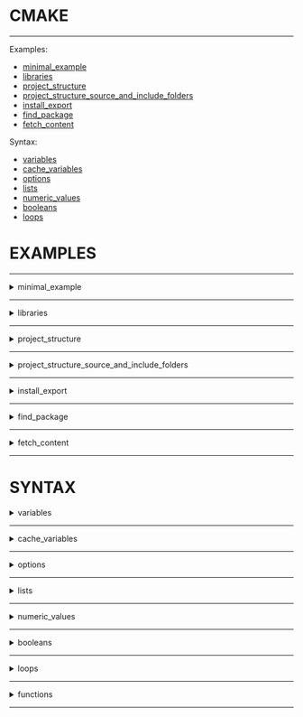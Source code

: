 # CMAKE

___

Examples:

* [minimal_example](#minimal_example)
* [libraries](#libraries)
* [project_structure](#project_structure)
* [project_structure_source_and_include_folders](#project_structure_source_and_include_folders)
* [install_export](#install_export)
* [find_package](#find_package)
* [fetch_content](#fetch_content)

Syntax:

* [variables](#variables)
* [cache_variables](#cache_variables)
* [options](#options)
* [lists](#lists)
* [numeric_values](#numeric_values)
* [booleans](#booleans)
* [loops](#loops)

# EXAMPLES

___

<details>
  <summary>minimal_example</summary>

<a name="minimal_example"></a>

### :one: :recycle: minimal_example

#### Part 1/3 Create CMake File "CMakeLists.txt"

``` cmake

cmake_minimum_required(VERSION 3.0)

# this is the whole project name, after name there are multiple options
project(myproject LANGUAGES CXX)

# include subproject in project "myproject" named "my_exe", where file "main.cpp" will be aďded
# header files are referenced automatically, but you need to include source files
add_executable(my_exe main.cpp math.cpp)

# print a message
message("Hello World from CMakeLists!")


```

#### Part 2/3 Create C++ Files "main.cpp math.hpp math.cpp"

main.cpp

``` cpp
#include <iostream>
#include "math.hpp"

int main(int argc, char **argv){
 std::cout << "Hi \n";
 std::cout << "Call sum function from header: " << sum(2,3) << "\n";
 return 0;
}

```

math.hpp

``` hpp
#pragma once
int sum(int a, int b);
```

math.cpp

``` cpp
#include "math.hpp"
int sum(int a, int b){
 return a+b;
}
```

#### Part 3/3 Run Bash Commands: Configure -> Generate -> Build -> Run

Be sure to be in the folder where the files are "CMakeLists.txt" and "main.cpp"

Create directory, before you start

```
mkdir build
cd build
```

Option 1 - Configure and Generate using default compiler
two dots means you are in build folder and CMakeLists.txt is in the previous one including source files
one dot means that CMakeLists.txt and source files are in build folder

```
cmake .. 
```

Option 2 - Configure and Generate using Visual Studio compiler

* <https://cmake.org/cmake/help/latest/manual/cmake-generators.7.html>
* <https://cmake.org/cmake/help/latest/generator/Visual%20Studio%2017%202022.html>
* Other compilers: mingw, ninja

```
cmake -G "Visual Studio 16 2019" ..
```

Build the generated project e.g. in dir C:\Test\build

```
cmake --build .
```

Run the executable C:\Test\build\Debug

```
Debug\my_exe
```

Remove folders and files, be one directory back, outside the folder

```
rmdir build /S /Q
```

</details>

___

<details>
  <summary>libraries</summary>

<a name="libraries"></a>

### :two: :recycle: libraries  

there are two steps - creating library and linking project to the library, if library keyowrd is omitted by default STATIC library is built:

``` cmake
add_library(LIBRARY_NAME STATIC/SHARED/OBJECT source1.cpp source2.cpp)
target_link_libraries(my_exe PUBLIC math_lib)
```

#### Part 1/3 Create CMake File "CMakeLists.txt"

``` cmake

cmake_minimum_required(VERSION 3.0)
project(myproject LANGUAGES CXX)

# only for windows
# https://stackoverflow.com/questions/40739061/error-lnk1104-cannot-open-file-debug-myprojectlib-lib/40743080#40743080
if (MSVC)
 message("Petras is talking to you: MSVC Compiler, this line is not needed if MinGW compiler is used")
 set(CMAKE_WINDOWS_EXPORT_ALL_SYMBOLS ON)
endif (MSVC)

# library name, library type STATIC / SHARED, and source files
add_library(math_lib math.cpp math.hpp)

# you do not need to specify math.cpp files anymore, since they are in math_lib
add_executable(my_exe main.cpp)
add_executable(my_exe_2 main_2.cpp)

# link executables to the library, with a PUBLIC / PRIVATE / INTERFACE keyword
# there can be more than one library e.g. target_link_libraries(my_exe PUBLIC math_lib other_library_1 other_library_2)
target_link_libraries(my_exe PUBLIC math_lib)
target_link_libraries(my_exe_2 PUBLIC math_lib)
```

#### Part 2/3 Create C++ Files "main.cpp main_2.cpp math.hpp math.cpp"

main.cpp

``` cpp
#include <iostream>
#include "math.hpp"

int main(int argc, char **argv){
 std::cout << "Hi \n";
 std::cout << "Call sum function from header: " << sum(2,3) << "\n";
 return 0;
}
```

main_2.cpp

``` cpp
#include <iostream>
#include "math.hpp"

int main(int argc, char **argv){
 std::cout << "main_2 \n";
 std::cout << "Call sum function from header: " << sum(1,1) << "\n";
 return 0;
}
```

math.hpp

``` cpp
#pragma once
int sum(int a, int b);
```

math.cpp

``` cpp
#include "math.hpp"
int sum(int a, int b){
 return a+b;
}
```

#### Part 3/3 Run Bash Commands: Configure -> Generate -> Build -> Run

Bash

```
mkdir build
cd build
cmake -DBUILD_SHARED_LIBS=ON -G "Visual Studio 16 2019" ..
cmake --build .
Debug\my_exe
Debug\my_exe_2 
```

</details>

___

<details>
  <summary>project_structure</summary>

<a name="project_structure"></a>

### :three: :recycle: project_structure

if you have several libraries in several folders use command "add_subdirectory"
in that case you will also need to create CMakeLists.txt in each folder

#### Part 1/3 CMakeLists.txt files

```cmake
cmake_minimum_required(VERSION 3.0)
project(sortdemo)

#In these subdirectories add_library methods are created
add_subdirectory(sort)
add_subdirectory(print)

add_executable(${PROJECT_NAME} main.cpp)

target_link_libraries(${PROJECT_NAME} PRIVATE my_sort_lib my_print_lib)
```

folder print

```cmake
project(print)
message("print library")
add_library(my_print_lib print.cpp)
```

folder sort

```cmake
project(sort)
message("sort library")
add_library(my_sort_lib sort.cpp)
```

#### Part 2/3 Run Bash Commands

bash

move files (move filename foldername)

```
move print.cpp print
move sort.cpp sort
```

show folder structure

```
tree
```

configure, build and run

```
cmake ..
cmake --build .
Debug\sortdemo
```

#### Part 3/3 main.cpp

main.cpp must include folder directory

```cpp
#include <iostream>
#include "sort/sort.hpp" //here is the subdirectory similar like in CGAL -> #include <CGAL/Intersections.h>
#include "print/print.hpp" //here is the subdirectory

int main(int argc, char **argv)
{
  std::vector<double> example = {4, 5.4, 9.1, 1, -2.2};
  std::cout << "Before:\n" ;
  myPrint(example);
  
  mySort(example);  
  
  std::cout << "\nAfter:\n";
  myPrint(example);
  return 0;
}
```

</details>

___

<details>
  <summary>project_structure_source_and_include_folders</summary>

<a name="project_structure_source_and_include_folders"></a>

### :four: :recycle: project_structure_source_and_include_folders

* hpp and cpp files are separated into include and src folders,
* only src folders and subfolders contain CMakeLists

* source files links header files with angular brackets <> instead of "" e.g. #include <print.hpp>
* tree /f

```
    CMakeLists.txt
    main.cpp
  
    build
    include
    ├───print
    │       print.hpp
    │
    └───sort
            sort.hpp
 
    src
    │   CMakeLists.txt
    │
    ├───print
    │       CMakeLists.txt
    │       print.cpp
    │
    └───sort
            CMakeLists.txt
            sort.cpp
```

#### Part 1/2 CMakeLists.txt file

main CMakeLists.txt

```cmake
cmake_minimum_required(VERSION 3.0)
project(sortdemo)

# In these subdirectories add_library methods are created
# Do not need to add "include" (add_subdirectory(include)) directory because include is linked in
# src/CMakeLists.txt and src/sort/CMakeLists.txt and src/print/CMakeLists.txt
# src/sort/CMakeLists.txt target_include_directories(my_sort_lib PUBLIC ${CMAKE_SOURCE_DIR}/include/sort)
add_subdirectory(src)

add_executable(${PROJECT_NAME} main.cpp)

target_link_libraries(${PROJECT_NAME} PRIVATE my_sort_lib my_print_lib)
```

src/CMakeLists.txt folder links sub-folder like this:

```cmake
add_subdirectory(sort)
add_subdirectory(print)
```

src/print/CMakeLists.txt and src/sort/CMakeLists.txt contains such a linking procedure:

```cmake
project(print)

add_library(my_print_lib print.cpp)

#special linking to header in include directory:
target_include_directories(my_print_lib PUBLIC ${CMAKE_SOURCE_DIR}/include/print)
```

#### Part 2/2 Run Bash Commands

bash

```
cmake ..
cmake --build
Debug\sortdemo
```

</details>

___

<details>
  <summary>install_export</summary>

<a name="install_export"></a>

### :five: :recycle: install_export

Install location:

* Windows `C:\Program Files\<ProjectName>` | Linux `/usr/local/`
* check this message ` ("CMAKE_INSTALL_PREFIX: ${CMAKE_INSTALL_PREFIX}") -> C:/Program Files (x86)/sortdemo ` <- wrong path
* you must run x64 installer `"cmake -G "Visual Studio 17 2022" -A x64 .. "` instead of `"cmake .."`
* you can change this directiory in bash -> `cmake -DCMAKE_INSTALL_PREFIX=" " ..` (But leave it to default)
* More info: <https://stackoverflow.com/questions/72552568/cmake-include-src-and-install-directories-on-different-os/72555951#72555951>
* Be sure you are running teminal or vscode with `Administrator rights`, else install will be forbidden

Install function:

* FILES: `install(FILES include/print/print.hpp DESTINATION ${CMAKE_INSTALL_PREFIX}/include/print)`
* FOLDERS : `install(DIRECTORY include/print TYPE INCLUDE)`

Tree in the installation directory:

```
C:\Program File\
    include
    ├───print
    │       print.hpp
    │
    └───sort
            sort.hpp
```

#### Part 1/4 CMakeLists.txt file

main CMakeLists.txt

```cmake
cmake_minimum_required(VERSION 3.0)

project(sortdemo)

#THIS MUST BE DIRECTLY AFTER PROJECT NAME E.G. project(sortdemo)
#bash: cmake  -DBUILD_SHARED_LIBS=ON -G "Visual Studio 17 2022" -A x64  ..  && cmake  --build . --config Release && cmake  --install . 
#bash: before release add this if needed --target ALL_BUILD
if (MSVC)
 message("Petras is talking to you: MSVC Compiler, this line is not needed if MinGW compiler is used")
 #Without this message no .dll file is created, place ir after the project name
 set(CMAKE_WINDOWS_EXPORT_ALL_SYMBOLS ON)

 #This one copies .dlls to project build directory
 set(CMAKE_RUNTIME_OUTPUT_DIRECTORY ${CMAKE_BINARY_DIR})
 message(CMAKE_RUNTIME_OUTPUT_DIRECTORY)

endif (MSVC)


#In these subdirectories add_library methods are created
#Do not need to add "include" directory because include is linked in 
#src/sort/CMakeLists.txt target_include_directories(my_sort_lib PUBLIC ${CMAKE_SOURCE_DIR}/include/sort)
add_subdirectory(src)


#add executable that links the libraries
add_executable(${PROJECT_NAME}  main.cpp)
target_link_libraries(${PROJECT_NAME} PRIVATE my_sort_lib my_print_lib)


message("CMAKE_INSTALL_PREFIX=${CMAKE_INSTALL_PREFIX}")

####################################################################################################################
#INSTALL
####################################################################################################################
#Copy individual files:
#install(FILES include/sort/sort.hpp DESTINATION ${CMAKE_INSTALL_PREFIX}/include/sort)
#install(FILES include/print/print.hpp DESTINATION ${CMAKE_INSTALL_PREFIX}/include/print)
#install individual files
#Better way to copy directory instead of individual files:
install(DIRECTORY include/sort TYPE INCLUDE)
install(DIRECTORY include/print TYPE INCLUDE)

#Files will be copied here:
message("PETRAS_CMAKE_INSTALL_PREFIX=${CMAKE_INSTALL_PREFIX}")

#install targets / libraries
#to use find_package(sortdemo) you need to add EXPORT
install(
    TARGETS my_sort_lib my_print_lib
    EXPORT export_sort_demo
    DESTINATION ${CMAKE_INSTALL_PREFIX}/lib/#${CMAKE_PROJECT_NAME}
)

#to generate export_sort_demo file, you have to call install again
#Destiniation should be indetical
#FILE keyword renames the file to specified one
install(
    EXPORT export_sort_demo
    FILE ${CMAKE_PROJECT_NAME}-config.cmake
    DESTINATION ${CMAKE_INSTALL_PREFIX}/lib/#${CMAKE_PROJECT_NAME}
)
```

#### Part 2/4 nested src/CMakeLists.txt

```cmake
add_subdirectory(sort)
add_subdirectory(print)
```

#### Part 3/4 nested one more time src/sort/CMakeLists.txt

```cmake
project(sort)
message("sort library")
add_library(my_sort_lib sort.cpp)

#target_include_directories(my_sort_lib PUBLIC ${CMAKE_SOURCE_DIR}/include/sort)
#$<..> Generator expresions:
#these are two different paths for building and installation
target_include_directories(my_sort_lib 
PUBLIC 
$<BUILD_INTERFACE:${CMAKE_SOURCE_DIR}/include/sort>
$<INSTALL_INTERFACE:/include/sort>
)

message("CMAKE_SOURCE_DIR=${CMAKE_SOURCE_DIR}")
```

#### Part 4/4 Run Bash Commands

bash by default this example build Debug mode therefore libraries must be installed with Release mode

"-G" - specifies the generator name
"-B" - specifies path to the build folder
"-H" - specifies path to the source folder

```cmake
cmake  -DBUILD_SHARED_LIBS=ON -G "Visual Studio 17 2022" -A x64  ..  && cmake  --build . --config Release && cmake  
```

</details>

___

<details>
  <summary>find_package</summary>

<a name="find_package"></a>

### :six: :recycle: find_package

#### Part 1/2 CMakeLists.txt file

main CMakeLists.txt

```cmake
cmake_minimum_required(VERSION 3.21)
project(use_sort)
#Incase CMake path is not found:
#set(CMAKE_PREFIX_PATH "${CMAKE_PREFICES_PATH};C:\Program Files\sortdemo") #confi mode
#set(CMAKE_MODULE_PATH "${CMAKE_MODULE_PATH};C:\Program Files\sortdemo") #confi mode


#sortdemo must be installed in C:\Program Files\sortdemo\here must be cmake files
find_package(sortdemo REQUIRED)
add_executable(example main.cpp)
target_link_libraries(example PRIVATE sortdemo::my_sort_lib sortdemo::my_print_lib)

```

#### Part 2/2 Run Bash Commands

bash

```
cd ../../ && cd install_export/build   
cmake  -DBUILD_SHARED_LIBS=ON -G "Visual Studio 17 2022" -A x64  ..  && cmake  --build . --config Release && cmake  --install . 
cd ../../ && cd find_package/build   
cmake  -DBUILD_SHARED_LIBS=ON -G "Visual Studio 17 2022" -A x64  ..  && cmake  --build . --config Release 
```

</details>

___

<details>
  <summary>fetch_content</summary>

<a name="fetch_content"></a>

### :seven: :recycle: fetch_content

Helps to install packages from github using the tag of release version and github link

#### Part 1/2 CMakeLists.txt file

main CMakeLists.txt

```cmake
################################################################################
#Project name and defaults
################################################################################
cmake_minimum_required(VERSION 3.21)
project(fetch_project_name)

if (MSVC)
 message("Petras is talking to you: MSVC Compiler, this line is not needed if MinGW compiler is used")
 #Without this message no .dll file is created, place ir after the project name
 set(CMAKE_WINDOWS_EXPORT_ALL_SYMBOLS ON)

 #This one copies .dlls to project build directory
 set(CMAKE_RUNTIME_OUTPUT_DIRECTORY ${CMAKE_BINARY_DIR})
 message(CMAKE_RUNTIME_OUTPUT_DIRECTORY)

endif (MSVC)

set(CMAKE_VERBOSE_MAKEFILE ON)

################################################################################
#Create Library
################################################################################
add_library(math_lib math.cpp math.hpp)

#find_library(ABC_PATH abc HINTS ${CMAKE_CURRENT_SOURCE_DIR})
#find_path(GLIB_INLCUDE_PATHS glib.h HINTS /usr/include /usr/local/include PATH_SUFFIXES glib-2.0)
#find_package(Threads REQUIRED)
#target_link_libraries(name PRIVATE Threads::Threads)

################################################################################
#GoogleTest
################################################################################
include(FetchContent)
FetchContent_Declare(
    googletest
    GIT_REPOSITORY https://github.com/google/googletest.git
    GIT_TAG  release-1.11.0
)

# Check if population has already been performed
FetchContent_GetProperties(googletest)
if(NOT googletest_POPULATED)
    message(STATUS "Failed to fetch googletest")
    # Fetch the content using previously declared details
    FetchContent_Populate(googletest)
    # Bring the populated content into the build
    add_subdirectory(${googletest_SOURCE_DIR} ${googletest_BINARY_DIR})
else()
    message(STATUS "googletest already populated")
endif()

################################################################################
#Create executables and link libraries
################################################################################
#this is a google test run from bash Debug\test_0
add_executable(test_0 main.cpp)
target_link_libraries(test_0 PRIVATE math_lib gtest_main gmock_main)

#this is a ctest
add_executable(test_1 main_2.cpp)
target_link_libraries(test_1 PRIVATE math_lib gtest_main gmock_main)

#enable_testing()
add_test(test_1 test_1)
#add_test(NAME unit_test_1 COMMAND test_1)

```

#### Part 2/2 Run Bash Commands

bash

```
cmake .. && cmake --build .
Debug\test_0
#ctest did not work
```

</details>

______________________________________________________________________________________________________

# SYNTAX

<details>
  <summary>variables</summary>

<a name="variables"></a>

### :one: variables

All vaiables in CMake are strings
For syntax testing .cmake file is created

examples:

* A run cmake file string_example.cmake
* B run CMakeLists.txt

#### Part A 1/2 CMake files

``` cmake

#message
message("Hello World!")

#create and set variables
set(FOO "Foo Value")

#get values
message("${FOO}")

#Variable concatenation 
#Example using "." symbol, by default concatenation is made using ";"
set(MY_PROJECT_MAJOR "1")
set(MY_PROJECT_MINOR "2")
set(MY_PROJECT_PATCH "3")
set(MY_PROJECT_VERSION  ${MY_PROJECT_MAJOR} ${MY_PROJECT_MINOR} ${MY_PROJECT_PATCH} )
message("${MY_PROJECT_VERSION}")
set(MY_PROJECT_VERSION "${MY_PROJECT_MAJOR}.${MY_PROJECT_MINOR}.${MY_PROJECT_PATCH}")
message("${MY_PROJECT_VERSION}")

#Manipulation of strings
set(PLATFORM "WINDOWS")
set(HELLO_MESSAGE_WINDOWS "Hello W-I-N-D-O-W-S OS")
set(HELLO_MESSAGE_UNIX "Hello U-N-I-X OS")
message("HELLO_MESSAGE_${PLATFORM} = ${HELLO_MESSAGE_${PLATFORM}}")

#Multi-line format using "[[" and "]]"
set(HELLO_MESSAGE [[
echo "Hello
World!
]])
message("${HELLO_MESSAGE}")
```

#### Part A 2/2 Run Bash Commands

bash

``` bash
cmake -P string_example.cmake
```

#### Part B 1/2 CMakeList strings

CMakeLists

``` cmake
cmake_minimum_required(VERSION 3.0)
project(strings_example)

#string documentation
#https://cmake.org/cmake/help/latest/command/string.html

#stores the first positions at which the string is found e.g. -1, 0 or 3
string(FIND "abcdefgh" "def" FIND_RESULT REVERSE)
message("FIND_RESULT: ${FIND_RESULT}")

#replace the first instance of the string with the second
string(REPLACE "abc" "ABC" REPLACE_RESULT "abcdefgh")
message("REPLACE_RESULT: ${REPLACE_RESULT}")

#append to string
set(APPEND_INPUT "Append something to me ")
string(APPEND APPEND_INPUT "Petras")
message("APPEND_INPUT: ${APPEND_INPUT}")

#to lower case
string(TOLOWER ${APPEND_INPUT} TOLOWER_RESULT)
message("TOLOWER_RESULT: ${TOLOWER_RESULT}")
```

#### Part B 1/2 CMakeList bash

bash

``` bash
cmake ..
```

</details>

___

<details>
  <summary>cache_variables</summary>

<a name="cache_variables"></a>

### :two: variables

#### Part 1/2 CMakeLists.txt file

CMakeLists Cache variables are kept in memory after the last generation

``` cmake
cmake_minimum_required(VERSION 3.0)
project(cache_example)

#Normal variable is empty if the CMakeLists is called twice
message("NON_CACHE_VAR = ${NON_CACHE_VAR}")
set(NON_CACHE_VAR "Initial value")
message("NON_CACHE_VAR = ${NON_CACHE_VAR}")

#Cache variables stays within multiple calls to cmake
#FORCE keyword does not allow user to change this value
message("CACHE_VAR = ${CACHE_VAR}")
set(CACHE_VAR "Initial value 2" CACHE STRING "Help me with this cache variable" FORCE)
message("CACHE_VAR = ${CACHE_VAR}")

#To modify variables use -D Keyword " "cmake -DCACHE_VAR=set_by_Petras .. "
```

#### Part 2/2 Run Bash Commands

Change variable using bash (no spaces)

``` bash
mkdir build
cd build
cmake ..
cmake -DCACHE_VAR=set_by_Petras ..
```

</details>

___

<details>
  <summary>options</summary>

<a name="options"></a>

### :three: options

#### Part 1/2 CMakeLists.txt file

Setting boolean value using "option" keyword
Set File and FilePaths
Declare internal variables not visible to the user

``` cmake
cmake_minimum_required(VERSION 3.0)
project(options)

#file paths
set(CACHE_VAR "Initial value 2" CACHE STRING "Documentation string")
set(CACHE_VAR_FILE_PATH "C:/eigen/README.md" CACHE FILEPATH "Documentation CACHE_VAR_FILE_PATH")
set(CACHE_VAR_PATH "C:/" CACHE PATH "Documentation CACHE_VAR_PATH")

#Internal hides variable from the user interface
set(CACHE_VAR_INTERNAL "Whatever" CACHE INTERNAL "Documentation CACHE_VAR_INTERNAL")

#option keyword (boolean variable)
#Variable name, documentation string and default value ON/OFF
option(MY_OPTION "Help for MY_OPTION" OFF)

#option is the same as below
set(MY_OPTION2 OFF CACHE BOOL "Help for MY_OPTION")

```

#### Part 2/2 Run Bash Commands

bash

``` bash
mkdir build
cd build
cmake ..
```

gui in the folder where the cache is

``` bash
cmake-gui .
```

</details>

___

<details>
  <summary>lists</summary>

<a name="lists"></a>

### :four: lists

#### Part 1/2 CMakeLists.txt file

``` cmake
cmake_minimum_required(VERSION 3.0)
project(lists)

#https://cmake.org/cmake/help/latest/command/list.html
#List is defined my "MY_LIST" keyword, but not be within " "
#In CMake lists are separated by ";" even within " "
set(MY_LIST a b c d eee fff g)
message("MY_LIST: ${MY_LIST}")

#list length
list(LENGTH MY_LIST MY_LIST_LENGTH)
message("MY_LIST_LENGTH: ${MY_LIST_LENGTH}")

#list get
list(GET MY_LIST 2 MY_LIST_GET)
message("MY_LIST_GET: ${MY_LIST_GET}")

#list join concatenate all elements with a separator    
list(JOIN MY_LIST "+" MY_LIST_JOIN)
message("MY_LIST_JOIN: ${MY_LIST_JOIN}")

#list join concatenate all elements with a separator    
list(APPEND MY_LIST PETRAS VESTARTAS)
message("MY_LIST: ${MY_LIST}")

```

#### Part 2/2 Run Bash Commands

bash

``` bash
cmake ..
```

</details>

___

<details>
  <summary>numeric_values</summary>

<a name="numeric_values"></a>

### :five: numeric_values

#### Part 1/2 CMakeLists.txt file

``` cmake
cmake_minimum_required(VERSION 3.0)
project(numeric_values)


set (x "1")
set (y 3)
set (z "4")

#(x+y)*z
math(EXPR result "(${x}+${y})*${z}")
message("result: ${result}")

```

#### Part 2/2 Run Bash Commands

bash

``` bash
cmake ..
```

</details>

___

<details>
  <summary>booleans</summary>

<a name="booleans"></a>

### :six: booleans

Syntax:

```
if(expression)
...
elsif(expression2)
...
else()
...
endif()
```

What is True or False?

* True - YES, Y, TRUE, ON, Numberic values not equalt to 0, Everything else
* False - NO, N, FALSE, OFF, Zero, IGNORE, NOTFOUND, xxx-NOTFOUND, some_library-NOTFOUND, "", 0

Logical Operators

* AND
* OR
* NOT

``` cmake
option(USE_NETWORKING "Documentation", OFF)
option(CUSTOM_LOGGER, "Documentation", ON)

if(USE_NETWORKING AND NOT CUSTOM_LOGGER)
 #do something
endif()
```

Comparisons

* Numeric values: GREATER, GREATER_EQUAL, EQUAL, LESS, LESS_EQUAL
* Versions (ex. 1.2.0): VERSION_GREATER, VERSION_GREATER_EQUAL, VERSION_EQUAL, VERSION_LESS, VERSION_LESS_EQUAL
* Strings: STRGREATER, STRGREATER_EQUAL, STREQUAL, STRLESS, STRLESS_EQUAL

``` cmake
set(A 2)

if(A GREATER 1)
 #do something
endif()


set(MY_STRING "AAA")
set(MY_REGEX "A")

if(MY_STRING MATCHES MY_REGEX)
 #do something
endif()
```

#### Part 1/2 CMakeLists.txt file

```cmake
cmake_minimum_required(VERSION 3.0)
project(booleans)

#Example 1
set(USE_DEBUG_CODE TRUE)
#False
#set(USE_DEBUG_CODE 0)
#True
#set(USE_DEBUG_CODE 0.000)

if(USE_DEBUG_CODE)
 message("Example 1 True")
else()
 message("Example 1 False")
endif()

#Example 2
set(A FALSE)
set(B FALSE)

#if(A AND NOT B)
#if("")
if(NON_EXISTING_VARIABLE)
 message("Example 2 True")
else()
 message("Example 2 False")
endif()

#Example 3
#https://cmake.org/cmake/help/latest/command/find_package.html
find_package(Filesystem)
message("Filesystem_FOUND=${Filesystem_FOUND} Filesystem_DIR=${Filesystem_DIR}")

#if(Filesystem_FOUND)
if(Filesystem_DIR)
 message("Package was found")
else()
 message("Package was not found")
endif()

#Example 4
if (MSVC)
    #add_compile_options sets the flag for targets (executables and libraries)
    add_compile_options(/Wall)
else()
    add_compile_options(-Wall)
endif()
```

#### Part 2/2 Run Bash Commands

bash

```
cmake ..
```

</details>

___

<details>
  <summary>loops</summary>

<a name="loops"></a>

### :seven: loops

foreach

```cmake
foreach(currentElement arg1 arg2 arg3)
 #do something
endforeach()

foreach(currentElement IN LISTS list1 list2)
 #do something
endforeach()

foreach(currentElement IN LISTS list1 ITEMS extraItem1 extraItem2)
 #do something
endforeach()
```

while

```cmake
while(condition)
 #do something
endwhile()
```

iteruption

```cmake
break()
continue()
```

#### Part 1/2 CMakeLists.txt file

```cmake
cmake_minimum_required(VERSION 3.0)
project(loops)

cmake_minimum_required(VERSION 3.0)
project(loops)

#Example 1
set(a 1)

foreach(example1 ${a} b c d e f)
    message("example1 = ${example1}")
endforeach()

#Example 2
set(list_a 1 2 3 4 5 6 7)
set(list_b 10 20 30 40 50)

foreach(example2 IN LISTS list_a list_b)
    message("example2 = ${example2}")
endforeach()


#Example 3
set(list_a 1 2 3 4 5 6 7)
set(list_b 10 20 30 40 50)

foreach(example3 IN LISTS list_a list_b ITEMS x y LISTS list_b)
    message("example3 = ${example3}")
endforeach()


#Example 4
set(list_a 1 2 3 4 5 6 7)
set(list_b 10 20 30 40 50)
set(list_c a b c)

foreach(example4 IN ZIP_LISTS list_a list_b list_c)
    message("example4 = ${example4_0} ${example4_1} ${example4_2}")
endforeach()

#Example 5 indexed for loops notice that the end is included
#for(int i = 0; i < 10; i++)

foreach(example5 RANGE 0 9)
    message("example5 = ${example5} ")
endforeach()

```

#### Part 2/2 Run Bash Commands

bash

```
cmake ..
```

</details>

___

<details>
  <summary>functions</summary>

<a name="functions"></a>

### :eight: function

* function is defined by its name and variables
* function can have visible and invisible variables
* Keyword "PARENT_SCOPE" allows to modify variable A like a reference
* count of variables -> ARGC
* all variables including not mentioned ones-> ARGV
* optional variables that are not mentioned in the function signature-> ARGN  
* you can include functions defined in another cmake file using keyword "include" -> include(semver.cmake)

#### Part 1/2 CMakeLists.txt file

```cmake
cmake_minimum_required(VERSION 3.0)
project(function)

add_library(math_lib math.cpp math.hpp)
#add_executable(my_exe main.cpp math.cpp)   

####################################################################################
#Example 1
####################################################################################
function(set_compiler_options lib_name)

    message("${CMAKE_CURRENT_FUNCTION} called with ${lib_name}")

    if(MSVC)
        target_compile_options(math_lib PRIVATE /Wall /WX)
    else()
        target_compile_options(math_lib PRIVATE -Wall -Werror)
    endif()
    
endfunction()

set_compiler_options(math_lib)

####################################################################################
#Example 2
####################################################################################
function(f1 A)   
    #Keyword "PARENT_SCOPE" allows to modify variable A like a reference
    set(A 5 PARENT_SCOPE)
endfunction()

function(f0 A B)   
    message("f0 A=${A} B=${B}")
    f1(A)
    message("f0 A=${A} B=${B}")
endfunction()

f0(1 2)

####################################################################################
#Example 3
####################################################################################
function(f mandatory1 mandatory2)
    message("mandatory1=${mandatory1} mandatory2=${mandatory2}")
    #count of variables
    message("ARGC=${ARGC}")
    #all variables including not mentioned ones
    message("ARGV=${ARGV}")
    #optional variables that are not mentioned in the function signature
    message("ARGN=${ARGN}")
    foreach(arg IN LISTS ARGN)
        message("arg=${arg}")
    endforeach()
    
endfunction()

f(1 2 optional1 optional2)

####################################################################################
#Example 4 - function that modifies values (major.minor.path) inside file Version
####################################################################################

#include allows to copy paste the text from another cmake file
include(semver.cmake)
read_sember(DEBUG_INFO FILE_NAME "VERSION" MV a b c d e)
message("CMAKE_CURRENT_SOURCE_DIR=${CMAKE_CURRENT_SOURCE_DIR}")
message("VERSION=${VERSION}")
```

#### Part 2/2 Run Bash Commands

bash

```
cmake ..
```

</details>

___
